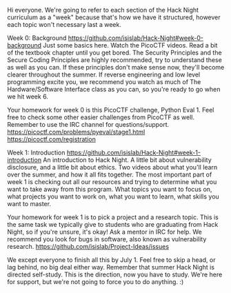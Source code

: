 Hi everyone.  We're going to refer to each section of the Hack Night
curriculum as a "week" because that's how we have it structured,
however each topic won't necessary last a week.

Week 0:  Background
https://github.com/isislab/Hack-Night#week-0-background
Just some basics here.  Watch the PicoCTF videos.  Read a bit of the
textbook chapter until you get bored.  The Security Principles and the
Secure Coding Principles are highly recommended, try to understand
these as well as you can.  If these principles don't make sense now,
they'll become clearer throughout the summer.  If reverse engineering
and low level programming excite you, we recommend you watch as much
of The Hardware/Software Interface class as you can, so you're ready
to go when we hit week 6.

Your homework for week 0 is this PicoCTF challenge, Python Eval 1.
Feel free to check some other easier challenges from PicoCTF as well.
Remember to use the IRC channel for questions/support.
https://picoctf.com/problems/pyeval/stage1.html
https://picoctf.com/registration

Week 1:  Introduction
https://github.com/isislab/Hack-Night#week-1-introduction
An introduction to Hack Night.  A little bit about vulnerability
disclosure, and a little bit about ethics.  Two videos about what
you'll learn over the summer, and how it all fits together.  The most
important part of week 1 is checking out all our resources and trying
to determine what you want to take away from this program.  What
topics you want to focus on, what projects you want to work on, what
you want to learn, what skills you want to master.

Your homework for week 1 is to pick a project and a research topic.
This is the same task we typically give to students who are graduating
from Hack Night, so if you're unsure, it's okay!  Ask a mentor in IRC
for help.  We recommend you look for bugs in software, also known as
vulnerability research.
https://github.com/isislab/Project-Ideas/issues

We except everyone to finish all this by July 1.  Feel free to skip a
head, or lag behind, no big deal either way.  Remember that summer
Hack Night is directed self-study.  This is the direction, now you
have to study.  We're here for support, but we're not going to force
you to do anything.  :)
